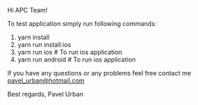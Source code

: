 Hi APC Team!

To test application simply run following commands:

1. yarn install
2. yarn run install:ios
3. yarn run ios          # To run ios application
4. yarn run android      # To run ios application

If you have any questions or any problems feel free contact me
pavel_urban@hotmail.com

Best regards,
Pavel Urban

